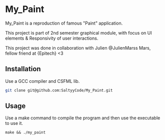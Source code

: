 # My_Paint

My_Paint is a reproduction of famous "Paint" application. 

This project is part of 2nd semester  graphical module, with focus on UI elements & Responsivity of user interactions.

This project was done in collaboration with Julien @JulienMarss Mars, fellow friend at {Epitech} <3 

## Installation

Use a GCC compiler and CSFML lib.

```bash
git clone git@github.com:SaltyyCode/My_Paint.git
```

## Usage
Use a make command to compile the program and then use the executable to use it.
```
make && ./my_paint
```
